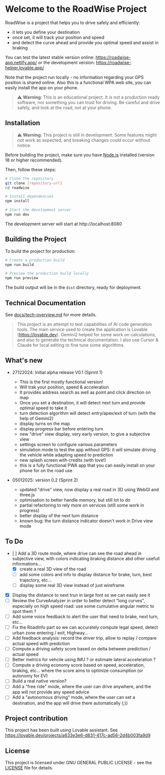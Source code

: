 # Welcome to the RoadWise Project

RoadWise is a project that helps you to drive safely and efficiently:
- it lets you define your destination
- once set, it will track your position and speed
- and detect the curve ahead and provide you optimal speed and assist in braking

You can test the latest stable version online: https://roadwise-app.netlify.app/
or the development version: https://roadwise-helper.lovable.app/

Note that the project run locally - no information regarding your GPS position is shared online.
Also this is a functional WPA web site, you can easily install the app on your phone.

> ⚠️ **Warning**: This is an educational project. It is not a production ready software, nor something you can trust for driving. Be careful and drive safely, and look at the road, not at your phone.


## Installation

> ⚠️ **Warning**: This project is still in development. Some features might not work as expected, and breaking changes could occur without notice.

Before building the project, make sure you have [Node.js](https://nodejs.org/) installed (version 18 or higher recommended).

Then, follow these steps:

```sh
# Clone the repository
git clone [repository-url]
cd roadwise

# Install dependencies
npm install

# Start the development server
npm run dev
```

The development server will start at http://localhost:8080

## Building the Project

To build the project for production:

```sh
# Create a production build
npm run build

# Preview the production build locally
npm run preview
```

The build output will be in the `dist` directory, ready for deployment.


## Technical Documentation

See [docs/tech-overview.md](docs/tech-overview.md) for more details.

> This project is an attempt to test capabilities of AI code generation tools. The main service used to create the application is Lovable (https://lovable.dev). Gemini2 helped for some work on calculations, and also to generate the technical documentation. I also use Cursor & Claude for local editing to fine tune some algorithms.

## What's new

- 27122024: Initial alpha release V0.1 (Sprint 1)
  - This is the first mostly functional version!
  - Will trak your position, speed & acceleration
  - It provides address search as well as point and click direction on map
  - Once you set a destination, it will detect next turn and provide optimal speed to take it
  - turn detection algorithm will detect entry/apex/exit of turn (with the help of Gemini2)
  - display turns on the map
  - display progress bar before entering turn
  - new "drive" view display, very early version, to give a subjective view
  - settings screen to configure various parameters
  - simulation mode to test the app without GPS: it will simulate driving the vehicle while adapting speed to prediction
  - new splash screen with credits (with love!)
  - this is a fully functional PWA app that you can easily install on your phone for on the road use

- 05012025: version 0.2 (Sprint 2)
  - updated "drive" view, now display a real road in 3D using WebGl and three.js
  - optimisation to better handle memory, but still lot to do
  - partial refactoring to rely more on services (still some work in progress)
  - better display of the next turn distance
  - known bug: the turn distance indicator doesn't work in Drive view mode

## To Do

- [ ] Add a 3D route mode, where drive can see the road ahead in subjective view, with colors indicating braking distance abd other usefull informations...
  - [x] create a real 3D view of the road
  - [ ] add some colors and info to display distance for brake, turn, best trajectory, etc...
  - [ ] display some real 3D view instead of just wireframe
- [x] Display the distance to next trun in large font so we can easily see it
- [ ] Review the CurveAnalyzer in order to better detect "long curves", especially on high speed road: use some cumulative angular metric to spot them ?
- [ ] Add some voice feedback to alert the user that need to brake, next turn, etc...
- [ ] Fix the RoadInfo part so we can accurately compute legal speed, detect urban zone entering / exit, Highway...
- [ ] Add feedback analysis: record the driver trip, allow to replay / compare actual speed with prediction
- [ ] Compute a driving safety score based on delta between prediction / actual speed
- [ ] Better metrics for vehcile using IMU ? or estimate lateral acceleration ?
- [ ] Compute a driving economy score based on speed, acceleration, braking, etc... where the score aims to optimize consumption (or autonomy for EV)
- [ ] Build a real native version?
- [ ] Add a "free ride" mode, where the user can drive anywhere, and the app will not provide any speed advice
- [ ] Add a "autonomous driving" mode, where the user can set a destination, and the app will drive there automatically (;))

## Project contribution

This project has been built using Lovable assistant. See https://lovable.dev/projects/a633e3e6-d831-417c-ad56-2d4b003fa9d9

## License

This project is licensed under GNU GENERAL PUBLIC LICENSE - see the [LICENSE](LICENSE) file for details.
